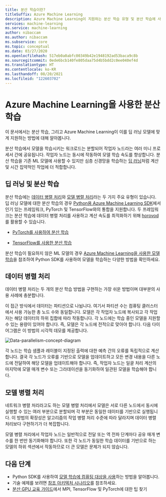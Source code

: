 ```yaml
---
title: 분산 학습이란?
titleSuffix: Azure Machine Learning
description: Azure Machine Learning이 지원하는 분산 학습 유형 및 분산 학습에 사용할 수 있는 오픈 소스 프레임워크 통합에 대해 알아보세요.
services: machine-learning
ms.service: machine-learning
author: nibaccam
ms.author: nibaccam
ms.subservice: core
ms.topic: conceptual
ms.date: 03/27/2020
ms.openlocfilehash: 517eb0a0abfc00349b42e1948192ad53baca9c8b
ms.sourcegitcommit: 0ede6bcb140fe805daa75d4b5bdd2c0ee040ef4d
ms.translationtype: HT
ms.contentlocale: ko-KR
ms.lasthandoff: 08/20/2021
ms.locfileid: "122603702"
---
```

# <a name="distributed-training-with-azure-machine-learning"></a>Azure Machine Learning을 사용한 분산 학습

이 문서에서는 분산 학습, 그리고 Azure Machine Learning이 이를 딥 러닝 모델에 맞게 지원하는 방법에 대해 알아봅니다. 

분산 학습에서 모델을 학습시키는 워크로드는 분할되어 작업자 노드라는 여러 미니 프로세서 간에 공유됩니다. 작업자 노드는 동시에 작동하여 모델 학습 속도를 향상합니다. 분산 학습을 기존 ML 모델에 사용할 수 있지만 심층 신경망을 학습하는 [딥 러닝](concept-deep-learning-vs-machine-learning.md)처럼 계산 및 시간 집약적인 작업에 더 적합합니다. 

## <a name="deep-learning-and-distributed-training"></a>딥 러닝 및 분산 학습 

분산 학습에는 [데이터 병렬 처리](#data-parallelism)와 [모델 병렬 처리](#model-parallelism)라는 두 가지 주요 유형이 있습니다. 딥 러닝 모델에 대한 분산 학습의 경우 [Python용 Azure Machine Learning SDK](/python/api/overview/azure/ml/intro)에서 인기 있는 프레임워크, PyTorch 및 TensorFlow와의 통합을 지원합니다. 두 프레임워크는 분산 학습에 데이터 병렬 처리를 사용하고 계산 속도를 최적화하기 위해 [horovod](https://horovod.readthedocs.io/en/latest/summary_include.html)를 활용할 수 있습니다.


* [PyTorch를 사용하여 분산 학습](how-to-train-distributed-gpu.md#pytorch)

* [TensorFlow를 사용한 분산 학습](how-to-train-distributed-gpu.md#tensorflow)

분산 학습이 필요하지 않은 ML 모델의 경우 [Azure Machine Learning을 사용한 모델 학습](concept-train-machine-learning-model.md#python-sdk)을 참조하여 Python SDK를 사용하여 모델을 학습하는 다양한 방법을 확인하세요.

## <a name="data-parallelism"></a>데이터 병렬 처리

데이터 병렬 처리는 두 개의 분산 학습 방법을 구현하는 가장 쉬운 방법이며 대부분의 사용 사례에 충분합니다.

이 접근 방식에서 데이터는 파티션으로 나뉩니다. 여기서 파티션 수는 컴퓨팅 클러스터에서 사용 가능한 총 노드 수와 동일합니다. 모델은 각 작업자 노드에 복사되고 각 작업자는 해당 데이터의 하위 집합에 따라 작동합니다. 각 노드에는 학습 중인 모델을 지원할 수 있는 용량이 있어야 합니다. 즉, 모델은 각 노드에 전적으로 맞아야 합니다. 다음 다이어그램은 이 방법의 시각적 데모를 제공합니다.

![Data-parallelism-concept-diagram](./media/concept-distributed-training/distributed-training.svg)

각 노드는 학습 샘플과 레이블이 지정된 출력에 대한 예측 간의 오류를 독립적으로 계산합니다. 결국 각 노드가 오류를 기반으로 모델을 업데이트하고 모든 변경 내용을 다른 노드에 전달하여 해당 모델을 업데이트해야 합니다. 즉, 작업자 노드는 일괄 처리 계산의 마지막에 모델 매개 변수 또는 그라데이션을 동기화하여 일관된 모델을 학습해야 합니다. 

## <a name="model-parallelism"></a>모델 병렬 처리

네트워크 병렬 처리라고도 하는 모델 병렬 처리에서 모델은 서로 다른 노드에서 동시에 실행할 수 있는 여러 부분으로 분할되며 각 부분은 동일한 데이터를 기반으로 실행됩니다. 이 방법의 확장성은 알고리즘의 작업 병렬 처리 수준에 따라 달라지며 데이터 병렬 처리보다 구현하기가 더 복잡합니다. 

모델 병렬 처리에서 작업자 노드는 일반적으로 전달 또는 역 전파 단계마다 공유 매개 변수를 한 번만 동기화해야 합니다. 또한 각 노드가 동일한 학습 데이터를 기반으로 하는 모델의 하위 섹션에서 작동하므로 더 큰 모델은 문제가 되지 않습니다.

## <a name="next-steps"></a>다음 단계

* Python SDK를 사용하여 [모델 학습에 컴퓨팅 대상을 사용](how-to-set-up-training-targets.md)하는 방법을 알아봅니다.
* 기술 예제를 보려면 [참조 아키텍처 시나리오](/azure/architecture/reference-architectures/ai/training-deep-learning)를 참조하세요.
* [분산 GPU 교육 가이드](how-to-train-distributed-gpu.md)에서 MPI, TensorFlow 및 PyTorch에 대한 팁 찾기 
